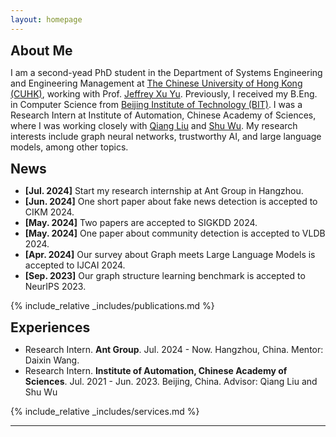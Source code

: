 ```yaml
---
layout: homepage
---
```


<!-- ## Biography -->

<h2 id="aboutme" style="margin: 2px 0px 0px;">About Me</h2>

I am a second-yead PhD student in the Department of Systems Engineering and Engineering Management at [The Chinese University of Hong Kong (CUHK)](https://www.cuhk.edu.hk/chinese/index.html), working with Prof. [Jeffrey Xu Yu](https://www.se.cuhk.edu.hk/people/academic-staff/prof-yu-xu-jeffrey/). Previously, I received my B.Eng. in Computer Science from [Beijing Institute of Technology (BIT)](https://www.bit.edu.cn/). I was a Research Intern at Institute of Automation, Chinese Academy of Sciences, where I was working closely with [Qiang Liu](https://john-qiangliu.tech/) and [Shu Wu](https://people.ucas.ac.cn/~shuwu). My research interests include graph neural networks, trustworthy AI, and large language models, among other topics.

<h2 id="news" style="margin: 2px 0px 0px;">News</h2>

<ul>
  <li><strong>[Jul. 2024]</strong> Start my research internship at Ant Group in Hangzhou.</li>
  <li><strong>[Jun. 2024]</strong> One short paper about fake news detection is accepted to CIKM 2024.</li>
  <li><strong>[May. 2024]</strong> Two papers are accepted to SIGKDD 2024.</li>
  <li><strong>[May. 2024]</strong> One paper about community detection is accepted to VLDB 2024.</li>
  <li><strong>[Apr. 2024]</strong> Our survey about Graph meets Large Language Models is accepted to IJCAI 2024.</li>
  <li><strong>[Sep. 2023]</strong> Our graph structure learning benchmark is accepted to NeurIPS 2023.</li>
</ul>

<!-- My research interests include -->

<!-- <!-- * **Psychology of Language Models**: understanding how large language models develope reasoning capabilities and  -->

<!-- * **Generalization**: 

* **Applications**:  -->


{% include_relative _includes/publications.md %}

<h2 id="experience" style="margin: 2px 0px 0px;">Experiences</h2>

<ul>
  <li>Research Intern. <strong>Ant Group</strong>. Jul. 2024 - Now. Hangzhou, China. Mentor: Daixin Wang.</li>
  <li>Research Intern. <strong>Institute of Automation, Chinese Academy of Sciences</strong>. Jul. 2021 - Jun. 2023. Beijing, China. Advisor: Qiang Liu and Shu Wu</li>
</ul>

{% include_relative _includes/services.md %}

---

<script type="text/javascript" id="clustrmaps" src="//clustrmaps.com/map_v2.js?d=8MJ4aEEf-KcwZje3zPu4G4P06CTw37UHKD4bJNP545c&cl=ffffff&w=a"></script>